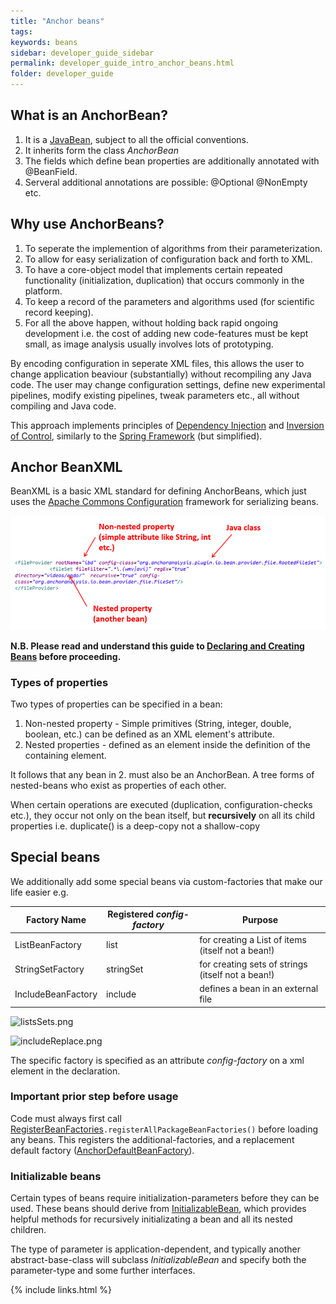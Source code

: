 ```yaml
---
title: "Anchor beans"
tags:
keywords: beans
sidebar: developer_guide_sidebar
permalink: developer_guide_intro_anchor_beans.html
folder: developer_guide
---
```


## What is an AnchorBean?

1. It is a [JavaBean](https://en.wikipedia.org/wiki/JavaBeans), subject to all the official conventions.
2. It inherits form the class *AnchorBean*
3. The fields which define bean properties are additionally annotated with @BeanField.
4. Serveral additional annotations are possible: @Optional @NonEmpty etc.

## Why use AnchorBeans?

1. To seperate the implemention of algorithms from their parameterization.
2. To allow for easy serialization of configuration back and forth to XML.
3. To have a core-object model that implements certain repeated functionality (initialization, duplication) that occurs commonly in the platform.
4. To keep a record of the parameters and algorithms used (for scientific record keeping).
5. For all the above happen, without holding back rapid ongoing development i.e. the cost of adding new code-features must be kept small, as image analysis usually involves lots of prototyping.

By encoding configuration in seperate XML files, this allows the user to change application beaviour (substantially) without recompiling any Java code. The user may change configuration settings, define new experimental pipelines, modify existing pipelines, tweak parameters etc., all without compiling and Java code.

This approach implements principles of [Dependency Injection](https://en.wikipedia.org/wiki/Dependency_injection) and [Inversion of Control](https://en.wikipedia.org/wiki/Inversion_of_control), similarly to the [Spring Framework](https://en.wikipedia.org/wiki/Spring_Framework) (but simplified).

## Anchor BeanXML

BeanXML is a basic XML standard for defining AnchorBeans, which just uses the [Apache Commons Configuration](https://commons.apache.org/proper/commons-configuration/) framework for serializing beans.

![beanxml.png](/images/anchor_beans/beanxml.png)

**N.B. Please read and understand this guide to [Declaring and Creating Beans](https://commons.apache.org/proper/commons-configuration/userguide/howto_beans.html) before proceeding.**

### Types of properties

Two types of properties can be specified in a bean:

1. Non-nested property - Simple primitives (String, integer, double, boolean, etc.) can be defined as an XML element's attribute.
2. Nested properties - defined as an element inside the definition of the containing element.

It follows that any bean in 2. must also be an AnchorBean. A tree forms of nested-beans who exist as properties of each other.

When certain operations are executed (duplication, configuration-checks etc.), they occur not only on the bean itself, but **recursively** on all its child properties i.e. duplicate() is a deep-copy not a shallow-copy

## Special beans
We additionally add some special beans via custom-factories that make our life easier e.g.

| Factory Name | Registered *config-factory* | Purpose
|--------------|-----------------|--------
| ListBeanFactory | list | for creating a List of items (itself not a bean!)
| StringSetFactory | stringSet | for creating sets of strings (itself not a bean!)
| IncludeBeanFactory | include | defines a bean in an external file

![listsSets.png](https://bitbucket.org/repo/KrRXkad/images/821325361-listsSets.png)

![includeReplace.png](https://bitbucket.org/repo/KrRXkad/images/2133611823-includeReplace.png)

The specific factory is specified as an attribute *config-factory* on a xml element in the declaration.

### Important prior step before usage

Code must always first call [RegisterBeanFactories](https://github.com/anchoranalysis/anchor/blob/master/anchor-bean/src/main/java/org/anchoranalysis/bean/xml/RegisterBeanFactories.java)`.registerAllPackageBeanFactories()` before loading any beans. This registers the additional-factories, and a replacement default factory ([AnchorDefaultBeanFactory](https://github.com/anchoranalysis/anchor/blob/master/anchor-bean/src/main/java/org/anchoranalysis/bean/xml/factory/AnchorDefaultBeanFactory.java)).

### Initializable beans

Certain types of beans require initialization-parameters before they can be used. These beans should derive from [InitializableBean](https://github.com/anchoranalysis/anchor/blob/master/anchor-bean/src/main/java/org/anchoranalysis/bean/init/InitializableBean.java), which provides helpful methods for recursively initializating a bean and all its nested children.

The type of parameter is application-dependent, and typically another abstract-base-class will subclass *InitializableBean* and specify both the parameter-type and some further interfaces.

{% include links.html %}

